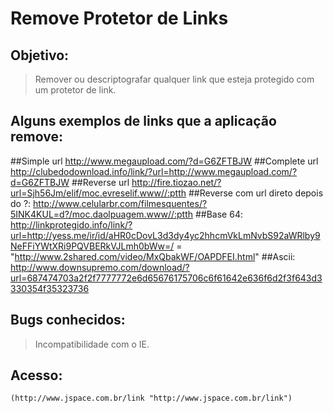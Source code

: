 Remove Protetor de Links
========================

Objetivo:
---------
>	Remover ou descriptografar qualquer link que esteja protegido com um protetor de link.

Alguns exemplos de links que a aplicação remove:
-------------------------------------------------

  ##Simple url
	   http://www.megaupload.com/?d=G6ZFTBJW
  ##Complete url
   http://clubedodownload.info/link/?url=http://www.megaupload.com/?d=G6ZFTBJW
  ##Reverse url
   http://fire.tiozao.net/?url=Sjh56Jm/elif/moc.evreselif.www//:ptth
  ##Reverse com url direto depois do ?:
   http://www.celularbr.com/filmesquentes/?5INK4KUL=d?/moc.daolpuagem.www//:ptth
  ##Base 64: 
   http://linkprotegido.info/link/?url=http://yess.me/ir/id/aHR0cDovL3d3dy4yc2hhcmVkLmNvbS92aWRlby9NeFFiYWtXRi9PQVBERkVJLmh0bWw=/  = "http://www.2shared.com/video/MxQbakWF/OAPDFEI.html"
  ##Ascii:
   http://www.downsupremo.com/download/?url=687474703a2f2f7777772e6d65676175706c6f61642e636f6d2f3f643d3330354f35323736
   
 Bugs conhecidos:
 ----------------
> Incompatibilidade com o IE.
	
Acesso:
-------
	(http://www.jspace.com.br/link "http://www.jspace.com.br/link")

	
